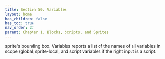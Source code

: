 ```yaml
---
title: Section 50. Variables
layout: home
has_children: false
has_toc: true
nav_order: 27
parent: Chapter 1. Blocks, Scripts, and Sprites
---
```


sprite's bounding box. Variables reports a list of the names of all
variables in scope (global, sprite-local, and script variables if the
right input is a script.


